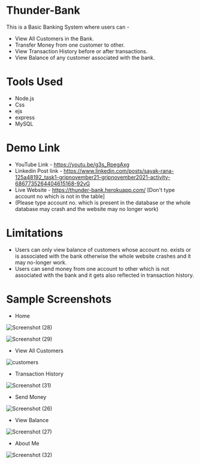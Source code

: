 # Thunder-Bank

This is a Basic Banking System where users can -
* View All Customers in the Bank.
* Transfer Money from one customer to other.
* View Transaction History before or after transactions.
* View Balance of any customer associated with the bank.

# Tools Used
* Node.js
* Css
* ejs
* express
* MySQL

# Demo Link
* YouTube Link - https://youtu.be/g3s_RpegAxg
* Linkedin Post link - https://www.linkedin.com/posts/sayak-rana-125a48192_task1-gripnovember21-gripnovember2021-activity-6867735264404615168-92vG
* Live Website - https://thunder-bank.herokuapp.com/ [Don't type account no which is not in the table]
* (Please type account no. which is present in the database or the whole database may crash and the website may no longer work)

# Limitations
* Users can only view balance of customers whose account no. exists or is associated with the bank otherwise the whole website crashes and it may no-longer work.
* Users can send money from one account to other which is not associated with the bank and it gets also reflected in transaction history.

# Sample Screenshots

* Home

![Screenshot (28)](https://user-images.githubusercontent.com/72291718/142738806-fa0b10ad-e905-4d11-8f89-7e4b3d44b5dd.png)

![Screenshot (29)](https://user-images.githubusercontent.com/72291718/142738792-71a71187-d81d-4e4e-979e-cc266a3c3008.png)

* View All Customers

![customers](https://user-images.githubusercontent.com/72291718/142738825-a49a4bb1-6ee4-4410-b123-46562d7ea3ba.png)

* Transaction History

![Screenshot (31)](https://user-images.githubusercontent.com/72291718/142738842-fd07a67a-05b8-4ecc-823a-20bceda4a955.png)

* Send Money

![Screenshot (26)](https://user-images.githubusercontent.com/72291718/142738850-7f4498c0-0d39-47b3-9cf5-d94eb571f9eb.png)

* View Balance

![Screenshot (27)](https://user-images.githubusercontent.com/72291718/142738861-e7a88c75-5be5-4195-a710-aee3ecd62de6.png)

* About Me

![Screenshot (32)](https://user-images.githubusercontent.com/72291718/142738866-e19fcdf5-10bf-412f-ad31-838eba7749c4.png)





